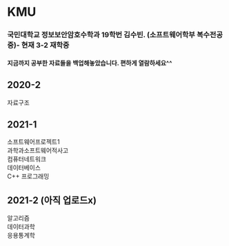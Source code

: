 # KMU
### 국민대학교 정보보안암호수학과 19학번 김수빈. (소프트웨어학부 복수전공 중)- 현재 3-2 재학중
#### 지금까지 공부한 자료들을 백업해놓았습니다. 편하게 열람하세요^^ 
## 2020-2 
자료구조<br>
## 2021-1
소프트웨어프로젝트1<br>
과학과소프트웨어적사고<br>
컴퓨터네트워크<br>
데이터베이스<br>
C++ 프로그래밍<br>
## 2021-2 (아직 업로드x)
알고리즘<br>
데이터과학<br>
응용통계학<br>
